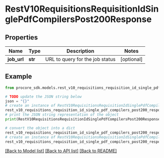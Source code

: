 # RestV10RequisitionsRequisitionIdSinglePdfCompilersPost200Response


## Properties

Name | Type | Description | Notes
------------ | ------------- | ------------- | -------------
**job_url** | **str** | URL to query for the job status | [optional] 

## Example

```python
from procore_sdk.models.rest_v10_requisitions_requisition_id_single_pdf_compilers_post200_response import RestV10RequisitionsRequisitionIdSinglePdfCompilersPost200Response

# TODO update the JSON string below
json = "{}"
# create an instance of RestV10RequisitionsRequisitionIdSinglePdfCompilersPost200Response from a JSON string
rest_v10_requisitions_requisition_id_single_pdf_compilers_post200_response_instance = RestV10RequisitionsRequisitionIdSinglePdfCompilersPost200Response.from_json(json)
# print the JSON string representation of the object
print(RestV10RequisitionsRequisitionIdSinglePdfCompilersPost200Response.to_json())

# convert the object into a dict
rest_v10_requisitions_requisition_id_single_pdf_compilers_post200_response_dict = rest_v10_requisitions_requisition_id_single_pdf_compilers_post200_response_instance.to_dict()
# create an instance of RestV10RequisitionsRequisitionIdSinglePdfCompilersPost200Response from a dict
rest_v10_requisitions_requisition_id_single_pdf_compilers_post200_response_from_dict = RestV10RequisitionsRequisitionIdSinglePdfCompilersPost200Response.from_dict(rest_v10_requisitions_requisition_id_single_pdf_compilers_post200_response_dict)
```
[[Back to Model list]](../README.md#documentation-for-models) [[Back to API list]](../README.md#documentation-for-api-endpoints) [[Back to README]](../README.md)


